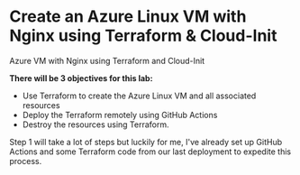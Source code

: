 # Create an Azure Linux VM with Nginx using Terraform & Cloud-Init
Azure VM with Nginx using Terraform and Cloud-Init


**There will be 3 objectives for this lab:**
* Use Terraform to create the Azure Linux VM and all associated resources
* Deploy the Terraform remotely using GitHub Actions
* Destroy the resources using Terraform. 

Step 1 will take a lot of steps but luckily for me, I've already set up GitHub Actions and some Terraform code from our last deployment to expedite this process. 


